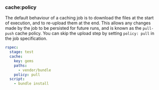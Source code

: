 ### cache:policy

The default behaviour of a caching job is to download the files at the start of execution, and to re-upload them at the end.
This allows any changes made by the job to be persisted for future runs, and is known as the `pull-push` cache policy.
You can skip the upload step by setting `policy: pull` in the job specification.

```yaml
rspec:
  stage: test
  cache:
    key: gems
    paths:
      - vendor/bundle
    policy: pull
  script:
    - bundle install
```